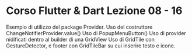 # Corso Flutter & Dart Lezione 08 - 16

Esempio di utilizzo del package Provider.
Uso del costruttore ChangeNotifierProvider.value()
Uso di PopupMenuButton()
Uso di provider nidificati dentro al builder di una GridView
Uso di GridTile con GestureDetector, e footer con GridTileBar su cui inserire
testo e icone.
